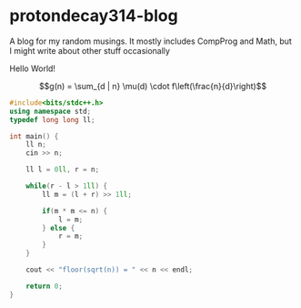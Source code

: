 # protondecay314-blog

A blog for my random musings. It mostly includes CompProg and Math, but I might write about other stuff occasionally

Hello World!

$$g(n) = \sum_{d | n} \mu(d) \cdot f\left(\frac{n}{d}\right)$$

```c++
#include<bits/stdc++.h>
using namespace std;
typedef long long ll;

int main() {
    ll n;
    cin >> n;

    ll l = 0ll, r = n;

    while(r - l > 1ll) {
        ll m = (l + r) >> 1ll;

        if(m * m <= n) {
            l = m;
        } else {
            r = m;
        }
    }

    cout << "floor(sqrt(n)) = " << n << endl;

    return 0;
}
```